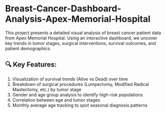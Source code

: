 # Breast-Cancer-Dashboard-Analysis-Apex-Memorial-Hospital
This project presents a detailed visual analysis of breast cancer patient data from Apex Memorial Hospital. Using an interactive dashboard, we uncover key trends in tumor stages, surgical interventions, survival outcomes, and patient demographics.
## 🔍 Key Features:
1. Visualization of survival trends (Alive vs Dead) over time
2. Breakdown of surgical procedures (Lumpectomy, Modified Radical Mastectomy, etc.) by tumor stage
3. Gender and age group analysis to identify high-risk populations
4. Correlation between age and tumor stages
5. Monthly average age tracking to spot seasonal diagnosis patterns
